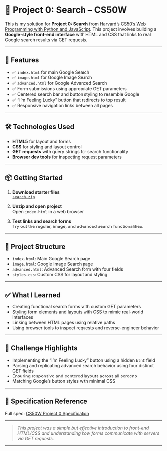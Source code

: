 # 🧠 Project 0: Search – CS50W

This is my solution for **Project 0: Search** from Harvard’s [CS50’s Web Programming with Python and JavaScript](https://cs50.harvard.edu/web/). This project involves building a **Google-style front-end interface** with HTML and CSS that links to real Google search results via GET requests.

---

## 🚀 Features

- ✅ `index.html` for main Google Search
- ✅ `image.html` for Google Image Search
- ✅ `advanced.html` for Google Advanced Search
- ✅ Form submissions using appropriate GET parameters
- ✅ Centered search bar and button styling to resemble Google
- ✅ “I’m Feeling Lucky” button that redirects to top result
- ✅ Responsive navigation links between all pages

---

## 🛠️ Technologies Used

- **HTML5** for layout and forms
- **CSS** for styling and layout control
- **GET requests** with query strings for search functionality
- **Browser dev tools** for inspecting request parameters

---

## 📦 Getting Started

1. **Download starter files**  
   [`search.zip`](https://cdn.cs50.net/web/2020/spring/projects/0/search.zip)

2. **Unzip and open project**  
   Open `index.html` in a web browser.

3. **Test links and search forms**  
   Try out the regular, image, and advanced search functionalities.

---

## 📁 Project Structure

- `index.html`: Main Google Search page
- `image.html`: Google Image Search page
- `advanced.html`: Advanced Search form with four fields
- `styles.css`: Custom CSS for layout and styling

---

## ✅ What I Learned

- Creating functional search forms with custom GET parameters
- Styling form elements and layouts with CSS to mimic real-world interfaces
- Linking between HTML pages using relative paths
- Using browser tools to inspect requests and reverse-engineer behavior

---

## 🧠 Challenge Highlights

- Implementing the “I’m Feeling Lucky” button using a hidden `btnI` field
- Parsing and replicating advanced search behavior using four distinct GET fields
- Ensuring responsive and centered layouts across all screens
- Matching Google’s button styles with minimal CSS

---

## 📌 Specification Reference

Full spec: [CS50W Project 0 Specification](https://cs50.harvard.edu/web/2020/projects/0/search/)

---

> _This project was a simple but effective introduction to front-end HTML/CSS and understanding how forms communicate with servers via GET requests._

---